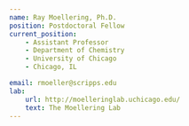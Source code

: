 ```yaml
---
name: Ray Moellering, Ph.D.
position: Postdoctoral Fellow
current_position:
    - Assistant Professor
    - Department of Chemistry
    - University of Chicago
    - Chicago, IL

email: rmoeller@scripps.edu
lab:
    url: http://moelleringlab.uchicago.edu/
    text: The Moellering Lab
---
```

